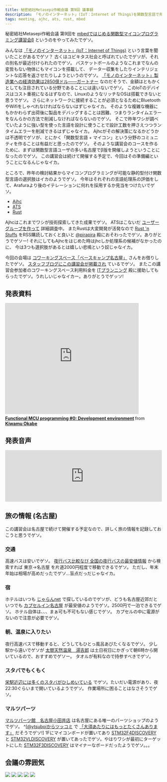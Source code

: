 ```yaml
---
title: 秘密結社Metasepi作戦会議 第9回 議事録
description: 「モノのインターネット」(IoT：Internet of Things)を関数型言語で先取りでゲソ!
tags: meeting, ajhc, ats, rust, mbed
---
```


秘密結社Metasepi作戦会議 第9回を
[mbedではじめる関数型マイコンプログラミング講習会β](http://partake.in/events/ab56454b-c305-4f3b-b8ce-872871ab7da9)
というのをやってみたでゲソ。

みんなは
[「モノのインターネット」(IoT：Internet of Things)](http://ja.wikipedia.org/wiki/%E3%83%A2%E3%83%8E%E3%81%AE%E3%82%A4%E3%83%B3%E3%82%BF%E3%83%BC%E3%83%8D%E3%83%83%E3%83%88)
という言葉を聞いたことがあるでゲソ？
古くはユビキタス社会と呼ばれていたでゲソが、それの別名が最近付けられたのでゲソ。
バスケットボールのようなこれまでなんの変哲もない物体にもマイコンを搭載して、
データー収集をしたりインテリジェントな応答を返させたりしようというのでゲソ。
[「モノのインターネット」製造業への経済効果は2850億ドル――ガートナー](http://monoist.atmarkit.co.jp/mn/articles/1310/15/news009.html)
なのだそうで、金額はともかくとしても注目されている分野であることには違いないでゲソ。
このIoTのデバイスはコスト重視になるはずなので、LinuxのようなリッチなOSは搭載できないと思うでゲソ。
さらにネットワークに接続することが必須となるためにBluetoothやWifiをしゃべれなければならないはずじゃなイカ。
そのような複雑な機器にもかかわらず出荷後に製品をデバッグすることは困難、つまりランタイムエラーをなんらかの方法で削減しなければならないのでゲソ。
そこで昨年ワシが調べていたように強い型を使った言語を設計に使うことで設計工数を押さえつつランタイムエラーを削減できるはずじゃなイカ。
Ajhcがその解決策になるかどうかは不透明でゲソが、とにかく「関数型言語 + マイコン」という分野のコミュニティを作ることは有益だと思ったのでゲソ。
そのような講習会のコースを作るために、まずは関数型言語ユーザの多い名古屋でβ版を開催しようということになったのでゲソ。
この講習会は続けて開催する予定で、今回はその準備編ということになるんじゃなイカ。

ところで、昨年の検討結果からマイコンプログラミングが可能な静的型付け関数型言語の選択肢はイカのようでゲソ。
今年はそれぞれの言語処理系の評価をして、Arafuraより後のイテレーションに何れを採用するか見当をつけたいでゲソ。

* [Ajhc](http://ajhc.metasepi.org/)
* [ATS](http://www.ats-lang.org/)
* [Rust](http://www.rust-lang.org/)

Ajhcはこれまでワシが技術探索してきた成果でゲソ。
ATSはこないだ [ユーザーグループを作って](2013-12-24-jats-ug.html) 詳細調査中。
またRustは大変開発が活発なので
[Rust 'n Stuffs](http://cmr.github.io/)
をRSS購読しておくと良いと
[\@pirapira](https://twitter.com/pirapira)
殿におそわったでゲソ。ありがとうでゲソー!
それにしてもAjhcをはじめた時はjhcしか処理系の候補がなかったのに、
今は3つも選択肢があるとは嬉しい悲鳴という奴じゃなイカ。

今回の会場は
[コワーキングスペース「ベースキャンプ名古屋」](http://basecamp-nagoya.jp/)
さんをお借りしたでゲソ。
[スタッフブログにこの講習会が掲載され](http://basecamp-nagoya.jp/blog/entry-794.html)
ているでゲソ。
またこの講習会参加者のコワーキングスペース利用料金を
[ITプランニング](http://www.itpl.co.jp/)
殿に援助してもらったでゲソ。うれしいじゃなイカー。ありがとうでゲッソ!

## 発表資料

<iframe src="http://www.slideshare.net/slideshow/embed_code/29698577" width="427" height="356" frameborder="0" marginwidth="0" marginheight="0" scrolling="no" style="border:1px solid #CCC;border-width:1px 1px 0;margin-bottom:5px" allowfullscreen> </iframe> <div style="margin-bottom:5px"> <strong> <a href="https://www.slideshare.net/master_q/functional-mcu-programming-0-development-environment" title="Functional MCU programming #0: Development environment" target="_blank">Functional MCU programming #0: Development environment</a> </strong> from <strong><a href="http://www.slideshare.net/master_q" target="_blank">Kiwamu Okabe</a></strong> </div>

## 発表音声

<iframe width="100%" height="166" scrolling="no" frameborder="no" src="https://w.soundcloud.com/player/?url=https%3A//api.soundcloud.com/tracks/128115689&amp;color=ff6600&amp;auto_play=false&amp;show_artwork=true"></iframe>

## 旅の情報 (名古屋)

この講習会は名古屋で続けて開催する予定なので、詳しく旅の情報を記録しておこうと思うでゲソ。

### 交通

高速バスは安いでゲソ。
[夜行バス比較なび 全国の夜行バスの最安値情報](http://www.bushikaku.net/)
から検索すれば 東京→名古屋 を片道2000円程度で移動できるでゲソ。
ただし、年末年始は相場が高めだったでゲソ...盲点だっだじゃなイカ。

### 宿

ホテルはいつも
[じゃらんnet](http://www.jalan.net/)
で探しているのでゲソが、どうも名古屋近郊だといつでも
[カプセルイン名古屋](http://www.jalan.net/yad335292/plan/)
が最安値のようでゲソ。2500円で一泊できるでゲソ。
ホテル自体は、、、まぁ可も不可もない感じでゲソ。
カプセルの中に電源がないので注意が必要でゲソ。

### 朝、温泉に入りたい

夜行高速バスで移動すると、どうしてもひとっ風呂あびたくなるでゲソ。
少し駅から遠いでゲソが
[太閤天然温泉　湯吉郎](http://www.toukichirou.com/index.html)
は土日祝日にかぎって朝6時から開いているので、おすすめでゲソー。
タオルが有料なので持参すべきでゲソ。

### スタバでもくもく

[栄駅近辺には多くのスタバがひしめいている](http://www.starbucks.co.jp/store/search/detail.php?id=389)
でゲソ。たいだい電源があり、夜22:30ぐらいまで開いているようでゲソ。
作業場所に困ることはなさそうでゲソ。

### マルツパーツ

[マルツパーツ館　名古屋小田井店](http://www.marutsu.co.jp/nagoyaotai/)
は名古屋にある唯一のパーツショップのようでゲソ。
^[[\@ytsuboiからツッコミ](https://twitter.com/ytsuboi/status/420159418789924864) で
[「大須あたりにはもっとたくさんあります」](http://osu-ameyoko.co.jp/?page_id=272)
だそうでゲソ!]
1Fにマイコンボードが置いてあり
[STM32F4DISCOVERY](http://www.st.com/web/jp/catalog/tools/FM116/SC959/SS1532/PF252419)
と
[STM32VLDISCOVERY](http://www.st.com/web/jp/catalog/tools/FM116/SC959/SS1532/PF250863)
が置いてあったでゲソ。やはりワシが最初にターゲットにした
[STM32F3DISCOVERY](http://www.st-japan.co.jp/web/jp/catalog/tools/PF254044)
はマイナーなボードだったようでゲソ。。。

## 会議の雰囲気

![](/img/20140105_mbed_fp_meeting.jpg)
![](/img/20140105_R1098744.jpg)
![](/img/20140105_R1098746.jpg)
![](/img/20140105_R1098739.jpg)
![](/img/20140105_R1098741.jpg)
